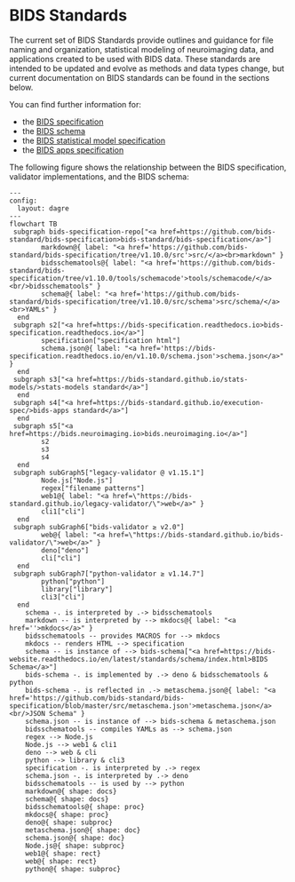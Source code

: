 # BIDS Standards

The current set of BIDS Standards provide outlines and guidance
for file naming and organization, statistical modeling of neuroimaging data,
and applications created to be used with BIDS data.
These standards are intended to be updated and evolve as methods and data types change,
but current documentation on BIDS standards can be found in the sections below.

You can find further information for:

-   the [BIDS specification](./bids_specification/index.md)
-   the [BIDS schema](./schema/index.md)
-   the [BIDS statistical model specification](.//bids_stats_model/index.md)
-   the [BIDS apps specification](./bids_app_specification/index.md)

The following figure shows the relationship between the BIDS specification, validator implementations, and the BIDS schema:

```mermaid
---
config:
  layout: dagre
---
flowchart TB
 subgraph bids-specification-repo["<a href=https://github.com/bids-standard/bids-specification>bids-standard/bids-specification</a>"]
        markdown@{ label: "<a href='https://github.com/bids-standard/bids-specification/tree/v1.10.0/src'>src/</a><br>markdown" }
        bidsschematools@{ label: "<a href='https://github.com/bids-standard/bids-specification/tree/v1.10.0/tools/schemacode'>tools/schemacode/</a><br/>bidsschematools" }
        schema@{ label: "<a href='https://github.com/bids-standard/bids-specification/tree/v1.10.0/src/schema'>src/schema/</a><br>YAMLs" }
  end
 subgraph s2["<a href=https://bids-specification.readthedocs.io>bids-specification.readthedocs.io</a>"]
        specification["specification html"]
        schema.json@{ label: "<a href='https://bids-specification.readthedocs.io/en/v1.10.0/schema.json'>schema.json</a>" }
  end
 subgraph s3["<a href=https://bids-standard.github.io/stats-models/>stats-models standard</a>"]
  end
 subgraph s4["<a href=https://bids-standard.github.io/execution-spec/>bids-apps standard</a>"]
  end
 subgraph s5["<a href=https://bids.neuroimaging.io>bids.neuroimaging.io</a>"]
        s2
        s3
        s4
  end
 subgraph subGraph5["legacy-validator @ v1.15.1"]
        Node.js["Node.js"]
        regex["filename patterns"]
        web1@{ label: "<a href=\"https://bids-standard.github.io/legacy-validator/\">web</a>" }
        cli1["cli"]
  end
 subgraph subGraph6["bids-validator ≥ v2.0"]
        web@{ label: "<a href=\"https://bids-standard.github.io/bids-validator/\">web</a>" }
        deno["deno"]
        cli["cli"]
  end
 subgraph subGraph7["python-validator ≥ v1.14.7"]
        python["python"]
        library["library"]
        cli3["cli"]
  end
    schema -. is interpreted by .-> bidsschematools
    markdown -- is interpreted by --> mkdocs@{ label: "<a href=''>mkdocs</a>" }
    bidsschematools -- provides MACROS for --> mkdocs
    mkdocs -- renders HTML --> specification
    schema -- is instance of --> bids-schema["<a href=https://bids-website.readthedocs.io/en/latest/standards/schema/index.html>BIDS Schema</a>"]
    bids-schema -. is implemented by .-> deno & bidsschematools & python
    bids-schema -. is reflected in .-> metaschema.json@{ label: "<a href='https://github.com/bids-standard/bids-specification/blob/master/src/metaschema.json'>metaschema.json</a><br/>JSON Schema" }
    schema.json -- is instance of --> bids-schema & metaschema.json
    bidsschematools -- compiles YAMLs as --> schema.json
    regex --> Node.js
    Node.js --> web1 & cli1
    deno --> web & cli
    python --> library & cli3
    specification -. is interpreted by .-> regex
    schema.json -. is interpreted by .-> deno
    bidsschematools -- is used by --> python
    markdown@{ shape: docs}
    schema@{ shape: docs}
    bidsschematools@{ shape: proc}
    mkdocs@{ shape: proc}
    deno@{ shape: subproc}
    metaschema.json@{ shape: doc}
    schema.json@{ shape: doc}
    Node.js@{ shape: subproc}
    web1@{ shape: rect}
    web@{ shape: rect}
    python@{ shape: subproc}
```
